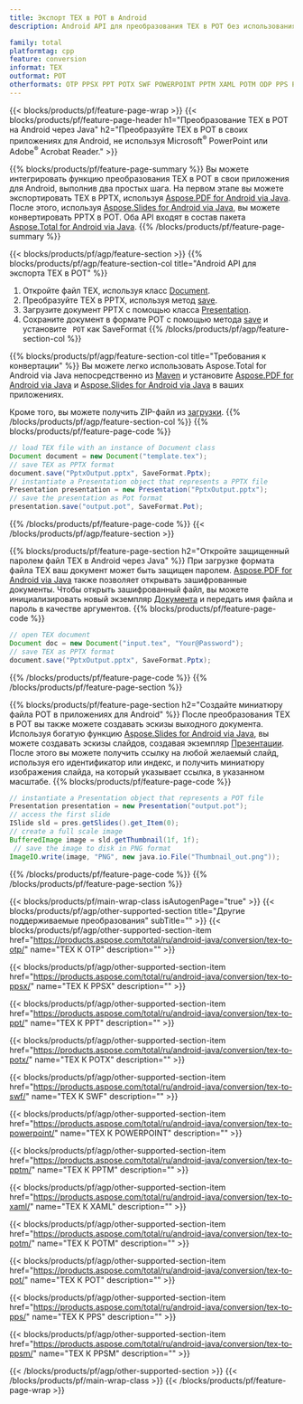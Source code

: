 ```yaml
---
title: Экспорт TEX в POT в Android
description: Android API для преобразования TEX в POT без использования Microsoft Word

family: total
platformtag: cpp
feature: conversion
informat: TEX
outformat: POT
otherformats: OTP PPSX PPT POTX SWF POWERPOINT PPTM XAML POTM ODP PPS PPSM
---
```

{{< blocks/products/pf/feature-page-wrap >}}
{{< blocks/products/pf/feature-page-header h1="Преобразование TEX в POT на Android через Java" h2="Преобразуйте TEX в POT в своих приложениях для Android, не используя Microsoft<sup>&reg;</sup> PowerPoint или Adobe<sup>&reg;</sup> Acrobat Reader." >}}

{{% blocks/products/pf/feature-page-summary %}}
Вы можете интегрировать функцию преобразования TEX в POT в свои приложения для Android, выполнив два простых шага. На первом этапе вы можете экспортировать TEX в PPTX, используя [Aspose.PDF for Android via Java](https://products.aspose.com/pdf/android-java/). После этого, используя [Aspose.Slides for Android via Java](https://products.aspose.com/slides/android-java/), вы можете конвертировать PPTX в POT. Оба API входят в состав пакета [Aspose.Total for Android via Java](https://products.aspose.com/total/android-java/). 
{{% /blocks/products/pf/feature-page-summary  %}}

{{< blocks/products/pf/agp/feature-section >}}
{{% blocks/products/pf/agp/feature-section-col title="Android API для экспорта TEX в POT" %}}
1. Откройте файл TEX, используя класс [Document](https://reference.aspose.com/pdf/java/com.aspose.pdf/Document).
2. Преобразуйте TEX в PPTX, используя метод [save](https://reference.aspose.com/pdf/java/com.aspose.pdf/Document#save-java.lang.String-int-).
3. Загрузите документ PPTX с помощью класса [Presentation](https://reference.aspose.com/slides/java/com.aspose.slides/Presentation).
4. Сохраните документ в формате POT с помощью метода [save](https://reference.aspose.com/slides/java/com.aspose.slides/Presentation#save-java.lang.String-int-) и установите ` POT` как SaveFormat
{{% /blocks/products/pf/agp/feature-section-col %}}

{{% blocks/products/pf/agp/feature-section-col title="Требования к конвертации" %}}
Вы можете легко использовать Aspose.Total for Android via Java непосредственно из [Maven](https://repository.aspose.com/webapp/#/artifacts/browse/tree/General/repo/com/aspose/aspose-total) и установите [Aspose.PDF for Android via Java](https://docs.aspose.com/pdf/androidjava/installation/) и [Aspose.Slides for Android via Java](https://docs.aspose.com/slides/androidjava/install-aspose-slides-for-android-via-java/) в ваших приложениях.

Кроме того, вы можете получить ZIP-файл из [загрузки](https://releases.aspose.comtotal/androidjava).
{{% /blocks/products/pf/agp/feature-section-col %}}
{{% blocks/products/pf/feature-page-code %}}

```java
// load TEX file with an instance of Document class
Document document = new Document("template.tex");
// save TEX as PPTX format 
document.save("PptxOutput.pptx", SaveFormat.Pptx); 
// instantiate a Presentation object that represents a PPTX file
Presentation presentation = new Presentation("PptxOutput.pptx");
// save the presentation as Pot format
presentation.save("output.pot", SaveFormat.Pot);   
```


{{% /blocks/products/pf/feature-page-code %}}
{{< /blocks/products/pf/agp/feature-section >}}

{{% blocks/products/pf/feature-page-section  h2="Откройте защищенный паролем файл TEX в Android через Java" %}}
При загрузке формата файла TEX ваш документ может быть защищен паролем. [Aspose.PDF for Android via Java](https://products.aspose.com/pdf/android-java/) также позволяет открывать зашифрованные документы. Чтобы открыть зашифрованный файл, вы можете инициализировать новый экземпляр [Документа](https://reference.aspose.com/pdf/java/com.aspose.pdf/Document#Document-java.lang.String-java.lang.String-) и передать имя файла и пароль в качестве аргументов.
{{% blocks/products/pf/feature-page-code %}}

```java
// open TEX document
Document doc = new Document("input.tex", "Your@Password");
// save TEX as PPTX format 
document.save("PptxOutput.pptx", SaveFormat.Pptx); 

```

{{% /blocks/products/pf/feature-page-code  %}}
{{% /blocks/products/pf/feature-page-section %}}

{{% blocks/products/pf/feature-page-section  h2="Создайте миниатюру файла POT в приложениях для Android" %}}
После преобразования TEX в POT вы также можете создавать эскизы выходного документа. Используя богатую функцию [Aspose.Slides for Android via Java](https://products.aspose.com/slides/android-java/), вы можете создавать эскизы слайдов, создавая экземпляр [Презентации](https://reference.aspose.com/slides/java/com.aspose.slides/Presentation). После этого вы можете получить ссылку на любой желаемый слайд, используя его идентификатор или индекс, и получить миниатюру изображения слайда, на который указывает ссылка, в указанном масштабе.
{{% blocks/products/pf/feature-page-code %}}

```java
// instantiate a Presentation object that represents a POT file
Presentation presentation = new Presentation("output.pot");
// access the first slide
ISlide sld = pres.getSlides().get_Item(0);
// create a full scale image
BufferedImage image = sld.getThumbnail(1f, 1f);
 // save the image to disk in PNG format
ImageIO.write(image, "PNG", new java.io.File("Thumbnail_out.png"));
```

{{% /blocks/products/pf/feature-page-code  %}}
{{% /blocks/products/pf/feature-page-section %}}

{{< blocks/products/pf/main-wrap-class isAutogenPage="true" >}}
{{< blocks/products/pf/agp/other-supported-section title="Другие поддерживаемые преобразования" subTitle="" >}}
{{< blocks/products/pf/agp/other-supported-section-item href="https://products.aspose.com/total/ru/android-java/conversion/tex-to-otp/" name="TEX К OTP" description="" >}}

{{< blocks/products/pf/agp/other-supported-section-item href="https://products.aspose.com/total/ru/android-java/conversion/tex-to-ppsx/" name="TEX К PPSX" description="" >}}

{{< blocks/products/pf/agp/other-supported-section-item href="https://products.aspose.com/total/ru/android-java/conversion/tex-to-ppt/" name="TEX К PPT" description="" >}}

{{< blocks/products/pf/agp/other-supported-section-item href="https://products.aspose.com/total/ru/android-java/conversion/tex-to-potx/" name="TEX К POTX" description="" >}}

{{< blocks/products/pf/agp/other-supported-section-item href="https://products.aspose.com/total/ru/android-java/conversion/tex-to-swf/" name="TEX К SWF" description="" >}}

{{< blocks/products/pf/agp/other-supported-section-item href="https://products.aspose.com/total/ru/android-java/conversion/tex-to-powerpoint/" name="TEX К POWERPOINT" description="" >}}

{{< blocks/products/pf/agp/other-supported-section-item href="https://products.aspose.com/total/ru/android-java/conversion/tex-to-pptm/" name="TEX К PPTM" description="" >}}

{{< blocks/products/pf/agp/other-supported-section-item href="https://products.aspose.com/total/ru/android-java/conversion/tex-to-xaml/" name="TEX К XAML" description="" >}}

{{< blocks/products/pf/agp/other-supported-section-item href="https://products.aspose.com/total/ru/android-java/conversion/tex-to-potm/" name="TEX К POTM" description="" >}}

{{< blocks/products/pf/agp/other-supported-section-item href="https://products.aspose.com/total/ru/android-java/conversion/tex-to-pot/" name="TEX К POT" description="" >}}

{{< blocks/products/pf/agp/other-supported-section-item href="https://products.aspose.com/total/ru/android-java/conversion/tex-to-pps/" name="TEX К PPS" description="" >}}

{{< blocks/products/pf/agp/other-supported-section-item href="https://products.aspose.com/total/ru/android-java/conversion/tex-to-ppsm/" name="TEX К PPSM" description="" >}}


{{< /blocks/products/pf/agp/other-supported-section >}}
{{< /blocks/products/pf/main-wrap-class >}}
{{< /blocks/products/pf/feature-page-wrap >}}